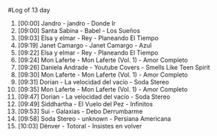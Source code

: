 #Log of 13 day

1. [00:00] Jandro - jandro - Donde Ir
1. [09:00] Santa Sabina - Babel - Los Sueños
1. [09:03] Elsa y elmar - Rey - Planeando El Tiempo
1. [09:19] Janet Camargo - Janet Camargo - Azul
1. [09:22] Elsa y elmar - Rey - Planeando El Tiempo
1. [09:24] Mon Laferte - Mon Laferte (Vol. 1) - Amor Completo
1. [09:26] Daniela Andrade - Youtube Covers - Smells Like Teen Spirit
1. [09:30] Mon Laferte - Mon Laferte (Vol. 1) - Amor Completo
1. [09:31] Dorian - La velocidad del vacío - Soda Stereo
1. [09:35] Mon Laferte - Mon Laferte (Vol. 1) - Amor Completo
1. [09:47] Dorian - La velocidad del vacío - Soda Stereo
1. [09:49] Siddhartha - El Vuelo del Pez - Infinitos
1. [09:53] Sui - Galaxias - Debo Derrumbarme
1. [09:58] Soda Stereo - unknown - Persiana Americana
1. [10:03] Dënver - Totoral - Insistes en volver

